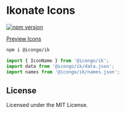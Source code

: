 Ikonate Icons
===

[![npm version](https://img.shields.io/npm/v/@icongo/ik.svg)](https://www.npmjs.com/package/@icongo/ik)

[Preview Icons](http://icongo.github.io/#/icons/ik)

```bash
npm i @icongo/ik
```

```jsx
import { IconName } from '@icongo/ik';
import data from '@icongo/ik/data.json';
import names from '@icongo/ik/names.json';
```

## License

Licensed under the MIT License.